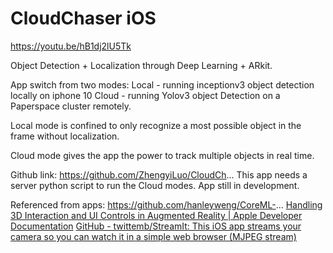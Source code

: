 # CloudChaser iOS

https://youtu.be/hB1dj2lU5Tk

Object Detection + Localization through Deep Learning + ARkit.

App switch from two modes:
Local - running inceptionv3 object detection locally on iphone 10
Cloud - running Yolov3 object Detection on a Paperspace cluster remotely. 

Local mode is confined to only recognize a most possible object in the frame without localization. 

Cloud mode gives the app the power to track multiple objects in real time. 


Github link: https://github.com/ZhengyiLuo/CloudCh...
This app needs a server python script to run the Cloud modes. App still in development.



Referenced from apps:
https://github.com/hanleyweng/CoreML-...
[Handling 3D Interaction and UI Controls in Augmented Reality | Apple Developer Documentation](https://developer.apple.com/documenta...)
[GitHub - twittemb/StreamIt: This iOS app streams your camera so you can watch it in a simple web browser (MJPEG stream)](https://github.com/twittemb/StreamIt)



